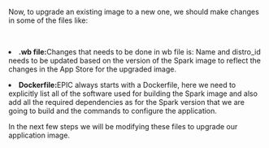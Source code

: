 Now, to upgrade an existing image to a new one, we should make changes in some of the files like:

<br><li><b>.wb file:</b>Changes that needs to be done in wb file is: Name and distro_id needs to be updated based on the version of the Spark image to reflect the changes in the App Store for the upgraded image.

<li><b>Dockerfile:</b>EPIC always starts with a Dockerfile, here we need to explicitly list all of the software used for building the Spark image and also add all the required dependencies as for the Spark version that we are going to build and the commands to configure the application.

In the next few steps we will be modifying these files to upgrade our application image.
